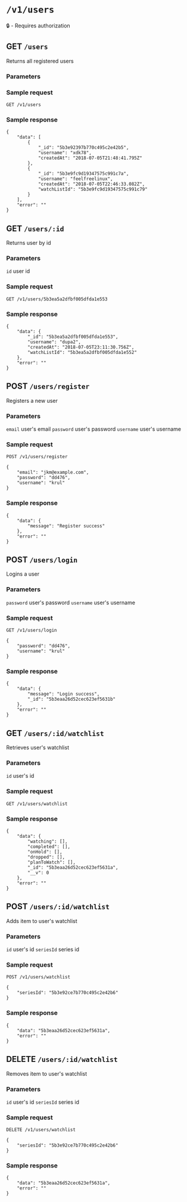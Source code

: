 # `/v1/users`
:lock: - Requires authorization

## GET `/users`

Returns all registered users

### Parameters

### Sample request
`GET /v1/users`

### Sample response
```
{
	"data": [
		{
			"_id": "5b3e92397b770c495c2e42b5",
			"username": "xdk78",
			"createdAt": "2018-07-05T21:48:41.795Z"
		},
		{
			"_id": "5b3e9fc9d19347575c991c7a",
			"username": "feelfreelinux",
			"createdAt": "2018-07-05T22:46:33.082Z",
			"watchListId": "5b3e9fc9d19347575c991c79"
		}
	],
	"error": ""
}
```

## GET `/users/:id`

Returns user by id

### Parameters
`id` user id

### Sample request
`GET /v1/users/5b3ea5a2dfbf005dfda1e553`

### Sample response
```
{
	"data": {
		"_id": "5b3ea5a2dfbf005dfda1e553",
		"username": "dupa2",
		"createdAt": "2018-07-05T23:11:30.756Z",
		"watchListId": "5b3ea5a2dfbf005dfda1e552"
	},
	"error": ""
}
```

## POST `/users/register`

Registers a new user

### Parameters
`email` user's email
`password` user's password
`username` user's username

### Sample request
`POST /v1/users/register`
```
{
	"email": "jkm@example.com",
	"password": "dd476",
	"username": "krul"
}
```

### Sample response
```
{
	"data": {
		"message": "Register success"
	},
	"error": ""
}
```

## POST `/users/login`

Logins a user

### Parameters
`password` user's password
`username` user's username

### Sample request
`GET /v1/users/login`
```
{
	"password": "dd476",
	"username": "krul"
}
```

### Sample response
```
{
	"data": {
		"message": "Login success",
		"_id": "5b3eaa26d52cec623ef5631b"
	},
	"error": ""
}
```

## GET `/users/:id/watchlist`

Retrieves user's watchlist

### Parameters
`id` user's id

### Sample request
`GET /v1/users/watchlist`

### Sample response
```
{
	"data": {
		"watching": [],
		"completed": [],
		"onHold": [],
		"dropped": [],
		"planToWatch": [],
		"_id": "5b3eaa26d52cec623ef5631a",
		"__v": 0
	},
	"error": ""
}
```

## POST `/users/:id/watchlist`

Adds item to user's watchlist

### Parameters
`id` user's id
`seriesId` series id

### Sample request
`POST /v1/users/watchlist`
```
{
	"seriesId": "5b3e92ce7b770c495c2e42b6"
}
```

### Sample response
```
{
	"data": "5b3eaa26d52cec623ef5631a",
	"error": ""
}
```

## DELETE `/users/:id/watchlist`

Removes item to user's watchlist

### Parameters
`id` user's id
`seriesId` series id

### Sample request
`DELETE /v1/users/watchlist`
```
{
	"seriesId": "5b3e92ce7b770c495c2e42b6"
}
```

### Sample response
```
{
	"data": "5b3eaa26d52cec623ef5631a",
	"error": ""
}
```
